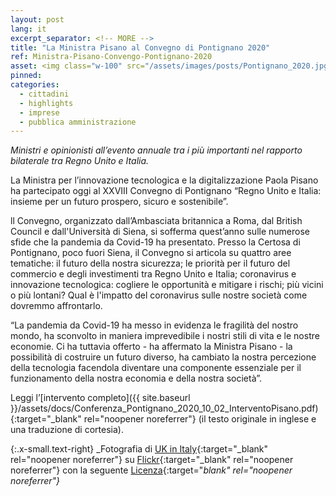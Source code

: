 ```yaml
---
layout: post
lang: it
excerpt_separator: <!-- MORE -->
title: "La Ministra Pisano al Convegno di Pontignano 2020"
ref: Ministra-Pisano-Convengo-Pontignano-2020
asset: <img class="w-100" src="/assets/images/posts/Pontignano_2020.jpg" alt="Convegno di Pontignano 2020"/>
pinned:
categories:
  - cittadini
  - highlights
  - imprese
  - pubblica amministrazione
---
```


_Ministri e opinionisti all’evento annuale tra i più importanti nel rapporto bilaterale tra Regno Unito e Italia._

<!-- MORE -->

La Ministra per l’innovazione tecnologica e la digitalizzazione Paola Pisano ha partecipato oggi al XXVIII Convegno di Pontignano “Regno Unito e Italia: insieme per un futuro prospero, sicuro e sostenibile”.  

ll Convegno, organizzato dall’Ambasciata britannica a Roma, dal British Council e dall'Università di Siena, si sofferma quest’anno sulle numerose sfide che la pandemia da Covid-19 ha presentato. Presso la Certosa di Pontignano, poco fuori Siena, il Convegno si articola su quattro aree tematiche: il futuro della nostra sicurezza; le priorità per il futuro del commercio e degli investimenti tra Regno Unito e Italia; coronavirus e innovazione tecnologica: cogliere le opportunità e mitigare i rischi; più vicini o più lontani? Qual è l'impatto del coronavirus sulle nostre società come dovremmo affrontarlo.

“La pandemia da Covid-19 ha messo in evidenza le fragilità del nostro mondo, ha sconvolto in maniera imprevedibile i nostri stili di vita e le nostre economie. Ci ha tuttavia offerto - ha affermato la Ministra Pisano - la possibilità di costruire un futuro diverso, ha cambiato la nostra percezione della tecnologia facendola diventare una componente essenziale per il funzionamento della nostra economia e della nostra società”.

Leggi l’[intervento completo]({{ site.baseurl }}/assets/docs/Conferenza_Pontignano_2020_10_02_InterventoPisano.pdf){:target="_blank" rel="noopener noreferrer"} (il testo originale in inglese e una traduzione di cortesia).



{:.x-small.text-right}
_Fotografia di [UK in Italy](https://www.flickr.com/photos/ukinitaly/){:target="_blank" rel="noopener noreferrer"} su [Flickr](https://www.flickr.com/photos/ukinitaly/48824798781/in/photolist-2hotRDx-2houEsi-2houEnU-2horXJE-2hotQFv-2hotQBs-2horXyp-2hotQui-2houDLd-2horXmq-2horXgA-2houDCH-2horX6v-2houDoQ-2houDfP-2hotPUa-2houDba-2hnn4mH-2hnoRkY-2hnn4eZ-2hnpAY5-2hnn498-2hnpAS3-2hnpAQV-2hnpANv-2hnoR4R-2hnn3Xm-2hnoR1u-2hnpAEu-2hnpACR-2hnpAA6-2hnpAxq-2hnoQPh-2hnn3Fu-2hnn3DA-2hnoQGU-2hnn3zC-2hnoQCk-2hnpAgU-2hnn3sy-2hnoQvB-2hnpAaB-2hnn3mb-2hnpA7f-2hnoQpp-2hnoQmJ-2hnn3ec-2hnpzXx-2horZBs-2horZvW){:target="_blank" rel="noopener noreferrer"} con la seguente [Licenza](https://creativecommons.org/licenses/by/2.0/){:target="_blank" rel="noopener noreferrer"}_
